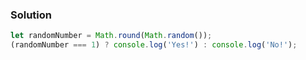 ### Solution 
``` JavaScript
let randomNumber = Math.round(Math.random()); 
(randomNumber === 1) ? console.log('Yes!') : console.log('No!');
```

